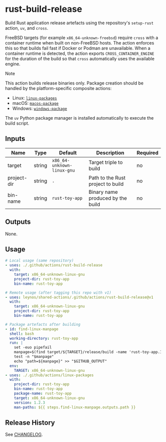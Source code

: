 # rust-build-release

Build Rust application release artefacts using the repository's `setup-rust` action, `uv`, and `cross`.

FreeBSD targets (for example `x86_64-unknown-freebsd`) require `cross` with a
container runtime when built on non-FreeBSD hosts. The action enforces this so
that builds fail fast if Docker or Podman are unavailable. When a container
runtime is detected, the action exports `CROSS_CONTAINER_ENGINE` for the
duration of the build so that `cross` automatically uses the available engine.

> [!NOTE]
> This action builds release binaries only. Package creation should be handled by
> the platform-specific composite actions:
>
> - Linux: [`linux-packages`](../linux-packages)
> - macOS: [`macos-package`](../macos-package)
> - Windows: [`windows-package`](../windows-package)

The `uv` Python package manager is installed automatically to execute the build
script.

## Inputs

| Name        | Type   | Default                    | Description                           | Required |
| ----------- | ------ | -------------------------- | ------------------------------------- | -------- |
| target      | string | `x86_64-unknown-linux-gnu` | Target triple to build                | no       |
| project-dir | string | `.`                        | Path to the Rust project to build     | no       |
| bin-name    | string | `rust-toy-app`             | Binary name produced by the build     | no       |

## Outputs

None.

## Usage

```yaml
# Local usage (same repository)
- uses: ./.github/actions/rust-build-release
  with:
    target: x86_64-unknown-linux-gnu
    project-dir: rust-toy-app
    bin-name: rust-toy-app

# Remote usage (after tagging this repo with v1)
- uses: leynos/shared-actions/.github/actions/rust-build-release@v1
  with:
    target: x86_64-unknown-linux-gnu
    project-dir: rust-toy-app
    bin-name: rust-toy-app
```

```yaml
# Package artefacts after building
- id: find-linux-manpage
  shell: bash
  working-directory: rust-toy-app
  run: |
    set -euo pipefail
    manpage=$(find target/${TARGET}/release/build -name 'rust-toy-app.1' -print -quit)
    test -n "$manpage"
    echo "path=${manpage}" >> "$GITHUB_OUTPUT"
  env:
    TARGET: x86_64-unknown-linux-gnu
- uses: ./.github/actions/linux-packages
  with:
    project-dir: rust-toy-app
    bin-name: rust-toy-app
    package-name: rust-toy-app
    target: x86_64-unknown-linux-gnu
    version: 1.2.3
    man-paths: ${{ steps.find-linux-manpage.outputs.path }}
```

## Release History

See [CHANGELOG](CHANGELOG.md).
